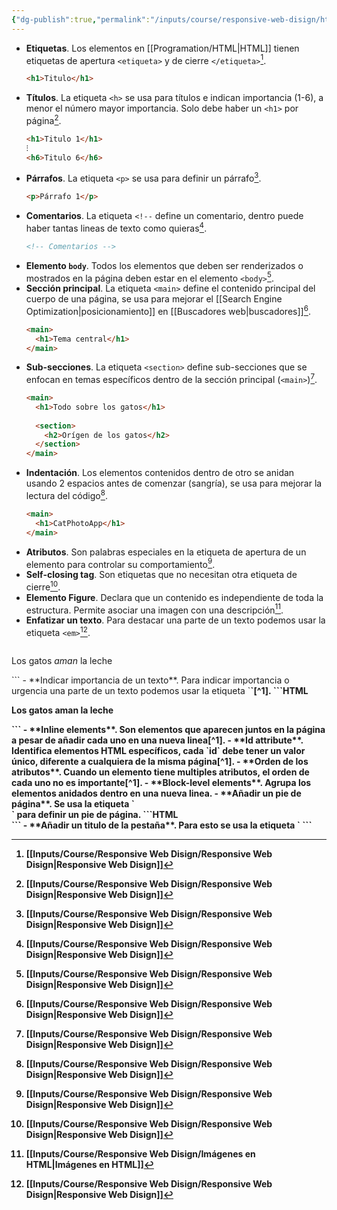 ```yaml
---
{"dg-publish":true,"permalink":"/inputs/course/responsive-web-disign/html-basics/","tags":["programation","HTML"]}
---
```


[^1]: [[Inputs/Course/Responsive Web Disign/Responsive Web Disign\|Responsive Web Disign]]
[^2]: [[Inputs/Course/Responsive Web Disign/Imágenes en HTML\|Imágenes en HTML]]

- **Etiquetas**. Los elementos en [[Programation/HTML\|HTML]] tienen etiquetas de apertura `<etiqueta>` y de cierre `</etiqueta>`[^1].
   ```html
   <h1>Titulo</h1>
   ```
- **Títulos**. La etiqueta `<h>` se usa para títulos e indican importancia (1-6), a menor el número mayor importancia. Solo debe haber un `<h1>` por página[^1].
   ```HTML 
   <h1>Titulo 1</h1>
   ⁝
   <h6>Titulo 6</h6>
   ```
- **Párrafos**. La etiqueta `<p>` se usa para definir un párrafo[^1].
   ```HTML 
   <p>Párrafo 1</p>
   ```
- **Comentarios**. La etiqueta `<!--` define un comentario, dentro puede haber tantas lineas de texto como quieras[^1].
   ```HTML 
   <!-- Comentarios -->
   ```
- **Elemento `body`**. Todos los elementos que deben ser renderizados o mostrados en la página deben estar en el elemento `<body>`[^1]. 
- **Sección principal**. La etiqueta `<main>` define el contenido principal del cuerpo de una página, se usa para mejorar el [[Search Engine Optimization\|posicionamiento]] en [[Buscadores web\|buscadores]][^1].
   ```HTML 
   <main>
     <h1>Tema central</h1>
   </main>
   ```
- **Sub-secciones**. La etiqueta `<section>` define sub-secciones que se enfocan en temas específicos dentro de la sección principal (`<main>`)[^1].
   ```HTML 
   <main>
     <h1>Todo sobre los gatos</h1>
     
     <section>
       <h2>Orígen de los gatos</h2>
     </section>
   </main>
   ```
- **Indentación**. Los elementos contenidos dentro de otro se anidan usando 2 espacios antes de comenzar (sangría), se usa para mejorar la lectura del código[^1].
   ```HTML 
   <main>
     <h1>CatPhotoApp</h1>
   </main>
   ```
- **Atributos**. Son palabras especiales en la etiqueta de apertura de un elemento para controlar su comportamiento[^1].
- **Self-closing tag**. Son etiquetas que no necesitan otra etiqueta de cierre[^1].
- **Elemento Figure**. Declara que un contenido es independiente de toda la estructura. Permite asociar una imagen con una descripción[^2].
- **Enfatizar un texto**. Para destacar una parte de un texto podemos usar la etiqueta `<em>`[^1].
  ```HTML 
<p>Los gatos <em>aman</em> la leche</p>
  ```
- **Indicar importancia de un texto**. Para indicar importancia o urgencia una parte de un texto podemos usar la etiqueta `<strong>`[^1].
  ```HTML 
<p>Los gatos <strong>aman</strong> la leche</p>
  ```
- **Inline elements**. Son elementos que aparecen juntos en la página a pesar de añadir cada uno en una nueva linea[^1].
- **Id attribute**. Identifica elementos HTML específicos, cada `id` debe tener un valor único, diferente a cualquiera de la misma página[^1].
- **Orden de los atributos**. Cuando un elemento tiene multiples atributos, el orden de cada uno no es importante[^1].
- **Block-level elements**. Agrupa los elementos anidados dentro en una nueva linea.
- **Añadir un pie de página**. Se usa la etiqueta `<footer>` para definir un pie de página.
  ```HTML 
  <footer></footer>
   ```
- **Añadir un titulo de la pestaña**. Para esto se usa la etiqueta `<title>` dentro del elemento `<head>`.
  ```HTML 
  <head>
    <title>Titulo que el navegador mostrará en la pestaña</title>
  </head>
```